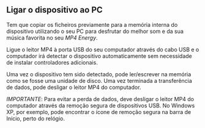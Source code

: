 ## Ligar o dispositivo ao PC

Tem que copiar os ficheiros previamente para a memória interna do dispositivo utilizando o seu PC para desfrutar do melhor som e da sua música favorita no seu *MP4 Energy*.

Ligue o leitor MP4 à porta USB do seu computador através do cabo USB e o computador irá detectar o dispositivo automaticamente sem necessidade de instalar controladores adicionais. 

Uma vez o dispositivo tem sido detectado, pode ler/escrever na memória como se fosse uma unidade de disco.
Uma vez terminada a transferência de dados, pode desligar o leitor MP4 do computador.

*IMPORTANTE*: Para evitar a perda de dados, deve desligar o leitor MP4 do computador através da remoção segura de dispositivos USB. No Windows XP, por exemplo, pode encontrar o ícone de remoção segura na barra de Início, perto do relógio.
